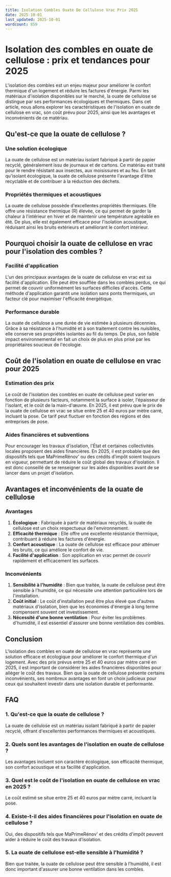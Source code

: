 ```yaml
---
title: Isolation Combles Ouate De Cellulose Vrac Prix 2025
date: 2025-10-01
last_updated: 2025-10-01
wordcount: 859
---
```


# Isolation des combles en ouate de cellulose : prix et tendances pour 2025

L'isolation des combles est un enjeu majeur pour améliorer le confort thermique d'un logement et réduire les factures d'énergie. Parmi les matériaux d'isolation disponibles sur le marché, la ouate de cellulose se distingue par ses performances écologiques et thermiques. Dans cet article, nous allons explorer les caractéristiques de l'isolation en ouate de cellulose en vrac, son coût prévu pour 2025, ainsi que les avantages et inconvénients de ce matériau.

## Qu'est-ce que la ouate de cellulose ?

### Une solution écologique

La ouate de cellulose est un matériau isolant fabriqué à partir de papier recyclé, généralement issu de journaux et de cartons. Ce matériau est traité pour le rendre résistant aux insectes, aux moisissures et au feu. En tant qu'isolant écologique, la ouate de cellulose présente l'avantage d'être recyclable et de contribuer à la réduction des déchets.

### Propriétés thermiques et acoustiques

La ouate de cellulose possède d'excellentes propriétés thermiques. Elle offre une résistance thermique (R) élevée, ce qui permet de garder la chaleur à l'intérieur en hiver et de maintenir une température agréable en été. De plus, elle est également efficace pour l'isolation acoustique, réduisant ainsi les bruits extérieurs et améliorant le confort intérieur.

## Pourquoi choisir la ouate de cellulose en vrac pour l'isolation des combles ?

### Facilité d'application

L'un des principaux avantages de la ouate de cellulose en vrac est sa facilité d'application. Elle peut être soufflée dans les combles perdus, ce qui permet de couvrir uniformément les surfaces difficiles d'accès. Cette méthode d'application garantit une isolation sans ponts thermiques, un facteur clé pour maximiser l'efficacité énergétique.

### Performance durable

La ouate de cellulose a une durée de vie estimée à plusieurs décennies. Grâce à sa résistance à l'humidité et à son traitement contre les nuisibles, elle conserve ses propriétés isolantes au fil du temps. De plus, son faible impact environnemental en fait un choix de plus en plus prisé par les propriétaires soucieux de l'écologie.

## Coût de l'isolation en ouate de cellulose en vrac pour 2025

### Estimation des prix

Le coût de l'isolation des combles en ouate de cellulose peut varier en fonction de plusieurs facteurs, notamment la surface à isoler, l'épaisseur de l'isolant, et le coût de la main-d'œuvre. En 2025, il est prévu que le prix de la ouate de cellulose en vrac se situe entre 25 et 40 euros par mètre carré, incluant la pose. Ce tarif peut fluctuer en fonction des régions et des entreprises de pose.

### Aides financières et subventions

Pour encourager les travaux d'isolation, l'État et certaines collectivités locales proposent des aides financières. En 2025, il est probable que des dispositifs tels que MaPrimeRénov' ou des crédits d'impôt soient toujours en vigueur, permettant de réduire le coût global des travaux d'isolation. Il est donc conseillé de se renseigner sur les aides disponibles avant de se lancer dans un projet d'isolation.

## Avantages et inconvénients de la ouate de cellulose

### Avantages

1. **Écologique** : Fabriquée à partir de matériaux recyclés, la ouate de cellulose est un choix respectueux de l'environnement.
2. **Efficacité thermique** : Elle offre une excellente résistance thermique, contribuant à réduire les factures d'énergie.
3. **Confort acoustique** : La ouate de cellulose est efficace pour atténuer les bruits, ce qui améliore le confort de vie.
4. **Facilité d'application** : Son application en vrac permet de couvrir rapidement et efficacement les surfaces.

### Inconvénients

1. **Sensibilité à l'humidité** : Bien que traitée, la ouate de cellulose peut être sensible à l'humidité, ce qui nécessite une attention particulière lors de l'installation.
2. **Coût initial** : Le coût d'installation peut être plus élevé que d'autres matériaux d'isolation, bien que les économies d'énergie à long terme compensent souvent cet investissement.
3. **Nécessité d'une bonne ventilation** : Pour éviter les problèmes d'humidité, il est essentiel d'assurer une bonne ventilation des combles.

## Conclusion

L'isolation des combles en ouate de cellulose en vrac représente une solution efficace et écologique pour améliorer le confort thermique d'un logement. Avec des prix prévus entre 25 et 40 euros par mètre carré en 2025, il est important de considérer les aides financières disponibles pour alléger le coût des travaux. Bien que la ouate de cellulose présente certains inconvénients, ses nombreux avantages en font un choix judicieux pour ceux qui souhaitent investir dans une isolation durable et performante.

## FAQ

### 1. Qu'est-ce que la ouate de cellulose ?

La ouate de cellulose est un matériau isolant fabriqué à partir de papier recyclé, offrant d'excellentes performances thermiques et acoustiques.

### 2. Quels sont les avantages de l'isolation en ouate de cellulose ?

Les avantages incluent son caractère écologique, son efficacité thermique, son confort acoustique et sa facilité d'application.

### 3. Quel est le coût de l'isolation en ouate de cellulose en vrac en 2025 ?

Le coût estimé se situe entre 25 et 40 euros par mètre carré, incluant la pose.

### 4. Existe-t-il des aides financières pour l'isolation en ouate de cellulose ?

Oui, des dispositifs tels que MaPrimeRénov' et des crédits d'impôt peuvent aider à réduire le coût des travaux d'isolation.

### 5. La ouate de cellulose est-elle sensible à l'humidité ?

Bien que traitée, la ouate de cellulose peut être sensible à l'humidité, il est donc important d'assurer une bonne ventilation dans les combles.